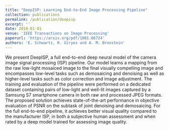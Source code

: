 ```yaml
---
title: "DeepISP: Learning End-to-End Image Processing Pipeline"
collection: publications
permalink: /publication/deepisp
excerpt: ''
date: 2018-01-01
venue: 'IEEE Transactions on Image Processing'
paperurl: 'https://arxiv.org/pdf/1801.06724'
authors: 'E. Schwartz, R. Giryes and A. M. Bronstein'
---
```

We present DeepISP, a full end-to-end deep neural model of the camera image signal processing (ISP) pipeline. Our model learns a mapping from the raw low-light mosaiced image to the final visually compelling image and encompasses low-level tasks such as demosaicing and denoising as well as higher-level tasks such as color correction and image adjustment. The training and evaluation of the pipeline were performed on a dedicated dataset containing pairs of low-light and well-lit images captured by a Samsung S7 smartphone camera in both raw and processed JPEG formats. The proposed solution achieves state-of-the-art performance in objective evaluation of PSNR on the subtask of joint denoising and demosaicing. For the full end-to-end pipeline, it achieves better visual quality compared to the manufacturer ISP, in both a subjective human assessment and when rated by a deep model trained for assessing image quality.
